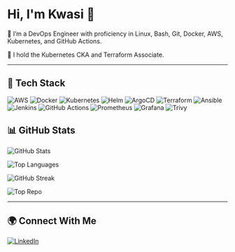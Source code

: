 # Hi, I'm Kwasi 👋  

🚀 I’m a DevOps Engineer with proficiency in Linux, Bash, Git, Docker, AWS, Kubernetes, and GitHub Actions.  

📜 I hold the Kubernetes CKA and Terraform Associate.  

---

## 🔧 Tech Stack  

![AWS](https://img.shields.io/badge/AWS-232F3E?style=for-the-badge&logo=amazon-aws&logoColor=white) 
![Docker](https://img.shields.io/badge/Docker-2496ED?style=for-the-badge&logo=docker&logoColor=white) 
![Kubernetes](https://img.shields.io/badge/Kubernetes-326CE5?style=for-the-badge&logo=kubernetes&logoColor=white) 
![Helm](https://img.shields.io/badge/Helm-0F1689?style=for-the-badge&logo=helm&logoColor=white) 
![ArgoCD](https://img.shields.io/badge/ArgoCD-FB542B?style=for-the-badge&logo=argo&logoColor=white) 
![Terraform](https://img.shields.io/badge/Terraform-844FBA?style=for-the-badge&logo=terraform&logoColor=white) 
![Ansible](https://img.shields.io/badge/Ansible-EE0000?style=for-the-badge&logo=ansible&logoColor=white) 
![Jenkins](https://img.shields.io/badge/Jenkins-D24939?style=for-the-badge&logo=jenkins&logoColor=white) 
![GitHub Actions](https://img.shields.io/badge/GitHub_Actions-2088FF?style=for-the-badge&logo=github-actions&logoColor=white) 
![Prometheus](https://img.shields.io/badge/Prometheus-E6522C?style=for-the-badge&logo=prometheus&logoColor=white) 
![Grafana](https://img.shields.io/badge/Grafana-F46800?style=for-the-badge&logo=grafana&logoColor=white) 
![Trivy](https://img.shields.io/badge/Trivy-1904DA?style=for-the-badge&logo=aqua&logoColor=white)


## 📊 GitHub Stats  

![GitHub Stats](https://github-readme-stats.vercel.app/api?username=boateng0303&show_icons=true&theme=default&hide_border=false)  

![Top Languages](https://github-readme-stats.vercel.app/api/top-langs/?username=boateng0303&layout=compact&theme=default&hide_border=false)  

![GitHub Streak](https://streak-stats.demolab.com?user=boateng0303&theme=default&hide_border=false)   

![Top Repo](https://github-readme-stats.vercel.app/api/pin/?username=boateng0303&repo=REPOSITORY-NAME&theme=default&hide_border=false)  

---

## 🌍 Connect With Me  
[![LinkedIn](https://img.shields.io/badge/LinkedIn-Connect-blue?style=for-the-badge&logo=linkedin)](https://linkedin.com/in/kwasiboateng0303)  
 
